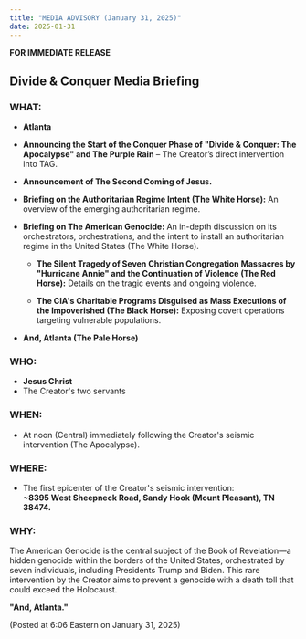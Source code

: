 ```yaml
---
title: "MEDIA ADVISORY (January 31, 2025)"
date: 2025-01-31
---
```


**FOR IMMEDIATE RELEASE**  

## Divide & Conquer Media Briefing 

### **WHAT:**  

- **Atlanta**  

- **Announcing the Start of the Conquer Phase of "Divide & Conquer: The Apocalypse" and The Purple Rain** – The Creator’s direct intervention into TAG.  

- **Announcement of The Second Coming of Jesus.**  

- **Briefing on the Authoritarian Regime Intent (The White Horse):** An overview of the emerging authoritarian regime.  

- **Briefing on The American Genocide:** An in-depth discussion on its orchestrators, orchestrations, and the intent to install an authoritarian regime in the United States (The White Horse).  

  - **The Silent Tragedy of Seven Christian Congregation Massacres by "Hurricane Annie" and the Continuation of Violence (The Red Horse):** Details on the tragic events and ongoing violence.  

  - **The CIA's Charitable Programs Disguised as Mass Executions of the Impoverished (The Black Horse):** Exposing covert operations targeting vulnerable populations.  

- **And, Atlanta (The Pale Horse)**  

### **WHO:**  
- **Jesus Christ**  
- The Creator's two servants  

### **WHEN:**  
- At noon (Central) immediately following the Creator's seismic intervention (The Apocalypse).  

### **WHERE:**  
- The first epicenter of the Creator's seismic intervention:  
  **~8395 West Sheepneck Road, Sandy Hook (Mount Pleasant), TN 38474.**  

### **WHY:**  
The American Genocide is the central subject of the Book of Revelation—a hidden genocide within the borders of the United States, orchestrated by seven individuals, including Presidents Trump and Biden. This rare intervention by the Creator aims to prevent a genocide with a death toll that could exceed the Holocaust.  

**"And, Atlanta."**

(Posted at 6:06 Eastern on January 31, 2025)